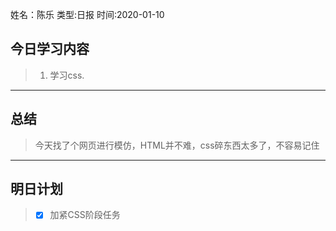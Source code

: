 姓名：陈乐
类型:日报
时间:2020-01-10
## 今日学习内容 ##
>1. 学习css.
* * *
## 总结 ##
> 今天找了个网页进行模仿，HTML并不难，css碎东西太多了，不容易记住 
* * *
## 明日计划 ##
> - [x] 加紧CSS阶段任务